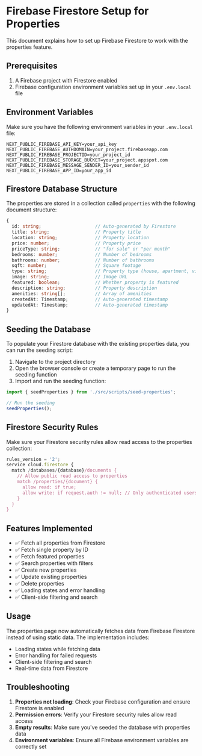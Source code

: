 # Firebase Firestore Setup for Properties

This document explains how to set up Firebase Firestore to work with the properties feature.

## Prerequisites

1. A Firebase project with Firestore enabled
2. Firebase configuration environment variables set up in your `.env.local` file

## Environment Variables

Make sure you have the following environment variables in your `.env.local` file:

```env
NEXT_PUBLIC_FIREBASE_API_KEY=your_api_key
NEXT_PUBLIC_FIREBASE_AUTHDOMAIN=your_project.firebaseapp.com
NEXT_PUBLIC_FIREBASE_PROJECTID=your_project_id
NEXT_PUBLIC_FIREBASE_STORAGE_BUCKET=your_project.appspot.com
NEXT_PUBLIC_FIREBASE_MESSAGE_SENDER_ID=your_sender_id
NEXT_PUBLIC_FIREBASE_APP_ID=your_app_id
```

## Firestore Database Structure

The properties are stored in a collection called `properties` with the following document structure:

```typescript
{
  id: string;                    // Auto-generated by Firestore
  title: string;                 // Property title
  location: string;              // Property location
  price: number;                 // Property price
  priceType: string;             // "for sale" or "per month"
  bedrooms: number;              // Number of bedrooms
  bathrooms: number;             // Number of bathrooms
  sqft: number;                  // Square footage
  type: string;                  // Property type (house, apartment, villa, condo)
  image: string;                 // Image URL
  featured: boolean;             // Whether property is featured
  description: string;           // Property description
  amenities: string[];           // Array of amenities
  createdAt: Timestamp;          // Auto-generated timestamp
  updatedAt: Timestamp;          // Auto-generated timestamp
}
```

## Seeding the Database

To populate your Firestore database with the existing properties data, you can run the seeding script:

1. Navigate to the project directory
2. Open the browser console or create a temporary page to run the seeding function
3. Import and run the seeding function:

```typescript
import { seedProperties } from './src/scripts/seed-properties';

// Run the seeding
seedProperties();
```

## Firestore Security Rules

Make sure your Firestore security rules allow read access to the properties collection:

```javascript
rules_version = '2';
service cloud.firestore {
  match /databases/{database}/documents {
    // Allow public read access to properties
    match /properties/{document} {
      allow read: if true;
      allow write: if request.auth != null; // Only authenticated users can write
    }
  }
}
```

## Features Implemented

- ✅ Fetch all properties from Firestore
- ✅ Fetch single property by ID
- ✅ Fetch featured properties
- ✅ Search properties with filters
- ✅ Create new properties
- ✅ Update existing properties
- ✅ Delete properties
- ✅ Loading states and error handling
- ✅ Client-side filtering and search

## Usage

The properties page now automatically fetches data from Firebase Firestore instead of using static data. The implementation includes:

- Loading states while fetching data
- Error handling for failed requests
- Client-side filtering and search
- Real-time data from Firestore

## Troubleshooting

1. **Properties not loading**: Check your Firebase configuration and ensure Firestore is enabled
2. **Permission errors**: Verify your Firestore security rules allow read access
3. **Empty results**: Make sure you've seeded the database with properties data
4. **Environment variables**: Ensure all Firebase environment variables are correctly set 